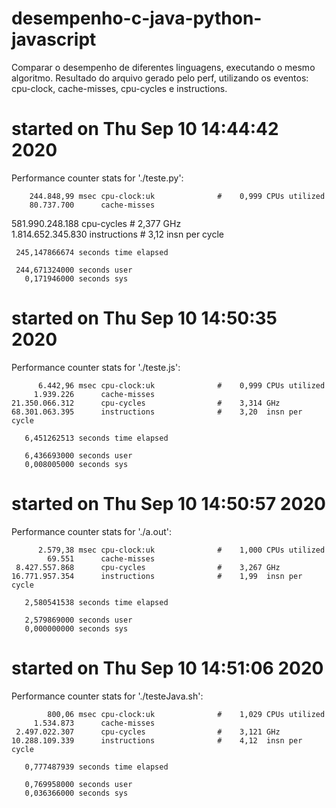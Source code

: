 # desempenho-c-java-python-javascript
Comparar o desempenho de diferentes linguagens, executando o mesmo algoritmo.
Resultado do arquivo gerado pelo perf, utilizando os eventos: cpu-clock, cache-misses, cpu-cycles e instructions.

# started on Thu Sep 10 14:44:42 2020


 Performance counter stats for './teste.py':

        244.848,99 msec cpu-clock:uk              #    0,999 CPUs utilized          
        80.737.700      cache-misses                                                
   581.990.248.188      cpu-cycles                #    2,377 GHz                    
 1.814.652.345.830      instructions              #    3,12  insn per cycle         

     245,147866674 seconds time elapsed

     244,671324000 seconds user
       0,171946000 seconds sys


# started on Thu Sep 10 14:50:35 2020


 Performance counter stats for './teste.js':

          6.442,96 msec cpu-clock:uk              #    0,999 CPUs utilized          
         1.939.226      cache-misses                                                
    21.350.066.312      cpu-cycles                #    3,314 GHz                    
    68.301.063.395      instructions              #    3,20  insn per cycle         

       6,451262513 seconds time elapsed

       6,436693000 seconds user
       0,008005000 seconds sys


# started on Thu Sep 10 14:50:57 2020


 Performance counter stats for './a.out':

          2.579,38 msec cpu-clock:uk              #    1,000 CPUs utilized          
            69.551      cache-misses                                                
     8.427.557.868      cpu-cycles                #    3,267 GHz                    
    16.771.957.354      instructions              #    1,99  insn per cycle         

       2,580541538 seconds time elapsed

       2,579869000 seconds user
       0,000000000 seconds sys


# started on Thu Sep 10 14:51:06 2020


 Performance counter stats for './testeJava.sh':

            800,06 msec cpu-clock:uk              #    1,029 CPUs utilized          
         1.534.873      cache-misses                                                
     2.497.022.307      cpu-cycles                #    3,121 GHz                    
    10.288.109.339      instructions              #    4,12  insn per cycle         

       0,777487939 seconds time elapsed

       0,769958000 seconds user
       0,036366000 seconds sys




